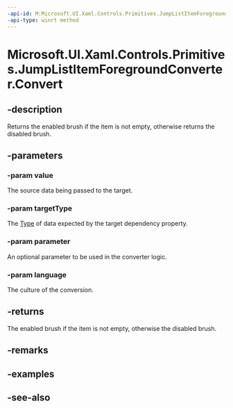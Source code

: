 ```yaml
---
-api-id: M:Microsoft.UI.Xaml.Controls.Primitives.JumpListItemForegroundConverter.Convert(System.Object,Windows.UI.Xaml.Interop.TypeName,System.Object,System.String)
-api-type: winrt method
---
```


<!-- Method syntax
public object Convert(System.Object value, Windows.UI.Xaml.Interop.TypeName targetType, System.Object parameter, System.String language)
-->

# Microsoft.UI.Xaml.Controls.Primitives.JumpListItemForegroundConverter.Convert

## -description
Returns the enabled brush if the item is not empty, otherwise returns the disabled brush.

## -parameters
### -param value
The source data being passed to the target.

### -param targetType
The [Type](/uwp/api/windows.ui.xaml.interop.typename) of data expected by the target dependency property.

### -param parameter
An optional parameter to be used in the converter logic.

### -param language
The culture of the conversion.

## -returns
The enabled brush if the item is not empty, otherwise the disabled brush.

## -remarks

## -examples

## -see-also

